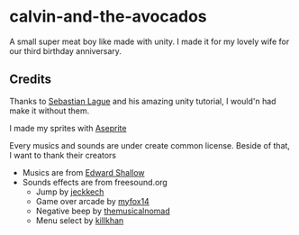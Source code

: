 # calvin-and-the-avocados
A small super meat boy like made with unity. I made it for my lovely wife for our third birthday anniversary.

## Credits

Thanks to [Sebastian Lague](https://www.youtube.com/channel/UCmtyQOKKmrMVaKuRXz02jbQ) and his amazing unity tutorial, I would'n had make it without them.

I made my sprites with [Aseprite](https://www.aseprite.org/)

Every musics and sounds are under create common license. Beside of that, I want to thank their creators

* Musics are from [Edward Shallow](http://freemusicarchive.org/music/Edward_Shallow/) 
* Sounds effects are from freesound.org
  * Jump by [jeckkech](http://freesound.org/people/jeckkech/)
  * Game over arcade by [myfox14](http://freesound.org/people/myfox14/)
  * Negative beep by [themusicalnomad](http://freesound.org/people/themusicalnomad/)
  * Menu select by [killkhan](http://freesound.org/people/killkhan/)

